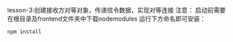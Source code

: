 lesson-3:创建接收方对等对象，传递信令数据，实现对等连接
注意：
启动前需要在根目录及frontend文件夹中下载nodemodules
运行下方命名即可安装：

```
npm install
```